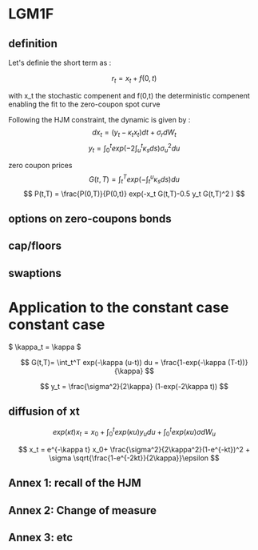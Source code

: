# LGM1F

## definition
Let's definie the short term as :

$$ r_t = x_t + f(0,t) $$

with x_t the stochastic compenent and f(0,t) the deterministic compenent enabling the fit to the zero-coupon spot curve

Following the HJM constraint, the dynamic is given by :
$$ dx_t = (y_t - \kappa_t x_t) dt + \sigma_r dW_t $$
$$ y_t = \int_0^t exp(-2 \int_u^t \kappa_s ds) \sigma_u^2 du $$

zero coupon prices
$$ G(t,T) = \int_t^T exp(-\int_t^u \kappa_s ds) du $$
$$ P(t,T) = \frac{P(0,T)}{P(0,t)} exp(-x_t G(t,T)-0.5 y_t G(t,T)^2 ) $$



## options on zero-coupons bonds

## cap/floors

## swaptions

# Application to the constant case constant case
$ \kappa_t = \kappa $

$$ G(t,T)= \int_t^T exp(-\kappa (u-t)) du = \frac{1-exp(-\kappa (T-t))}{\kappa} $$

$$ y_t = \frac{\sigma^2}{2\kappa} (1-exp(-2\kappa t)) $$

## diffusion of xt

$$ exp(\kappa t)x_t = x_0+\int_0^t exp(\kappa u) y_u du + \int_0^t exp(\kappa u) \sigma dW_u$$

$$ x_t = e^{-\kappa t} x_0+ 
         \frac{\sigma^2}{2\kappa^2}(1-e^{-kt})^2 +
         \sigma \sqrt{\frac{1-e^{-2kt}}{2\kappa}}\epsilon
$$
## Annex 1: recall of the HJM
## Annex 2: Change of measure
## Annex 3: etc
